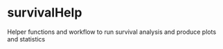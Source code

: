 # survivalHelp
Helper functions and workflow to run survival analysis and produce plots and statistics
